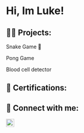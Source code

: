 <h1>Hi, Im Luke! </h1>

<h2>👨‍💻 Projects:</h2>
Snake Game 🐍

Pong Game

Blood cell detector 


<h2> 🥈 Certifications: </h2>


<h2> 🤳 Connect with me:</h2>

[<img align="left" alt="Lukeandreas.p_ | Instagram" width="22px" src="https://cdn.jsdelivr.net/npm/simple-icons@v3/icons/instagram.svg" />][instagram]

[instagram]: https://www.instagram.com/lukeandreas.p_/


<!--


- 🔭 I’m currently working on ...
- 🌱 I’m currently learning ...
- 👯 I’m looking to collaborate on ...
- 🤔 I’m looking for help with ...
- 💬 Ask me about ...
- 📫 How to reach me: ...
- 😄 Pronouns: ...
- ⚡ Fun fact: ...
-->
